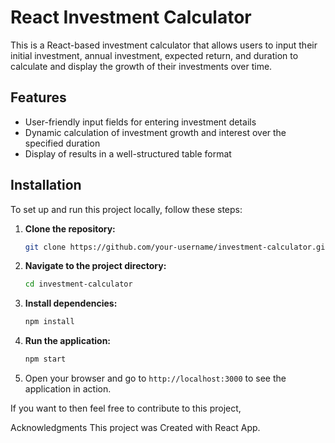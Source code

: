 # React Investment Calculator

This is a React-based investment calculator that allows users to input their initial investment, annual investment, expected return, and duration to calculate and display the growth of their investments over time.

## Features

- User-friendly input fields for entering investment details
- Dynamic calculation of investment growth and interest over the specified duration
- Display of results in a well-structured table format

## Installation

To set up and run this project locally, follow these steps:

1. **Clone the repository:**
    ```sh
    git clone https://github.com/your-username/investment-calculator.git
    ```
2. **Navigate to the project directory:**
    ```sh
    cd investment-calculator
    ```
3. **Install dependencies:**
    ```sh
    npm install
    ```
4. **Run the application:**
    ```sh
    npm start
    ```
5. Open your browser and go to `http://localhost:3000` to see the application in action.


If you want to then feel free to contribute to this project,

Acknowledgments
This project was Created with React App.
